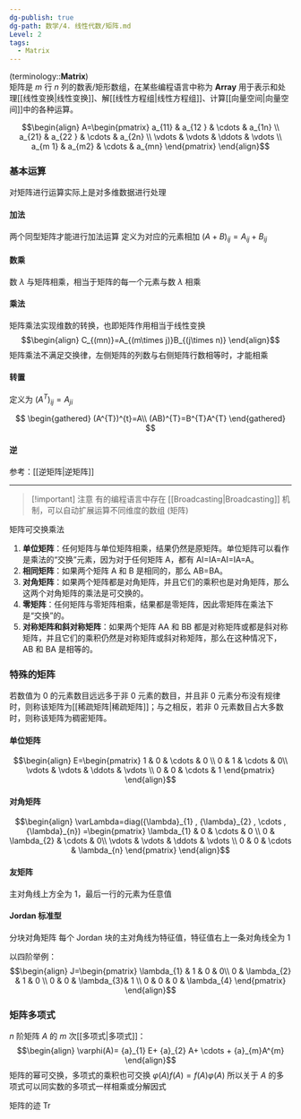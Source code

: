 ```yaml
---
dg-publish: true
dg-path: 数学/4. 线性代数/矩阵.md
Level: 2
tags:
  - Matrix
---
```


(terminology::**Matrix**)   
矩阵是 $m$ 行 $n$ 列的数表/矩形数组，在某些编程语言中称为 **Array** 
用于表示和处理[[线性变换\|线性变换]]、解[[线性方程组\|线性方程组]]、计算[[向量空间\|向量空间]]中的各种运算。

$$\begin{align}
A=\begin{pmatrix}
a_{11} & a_{12 } & \cdots & a_{1n} \\
a_{21} & a_{22 } & \cdots & a_{2n} \\
\vdots  &  \vdots  & \ddots  & \vdots \\
a_{m 1} & a_{m2} & \cdots  & a_{mn}
\end{pmatrix}
\end{align}$$

### 基本运算
对矩阵进行运算实际上是对多维数据进行处理
#### 加法
两个同型矩阵才能进行加法运算
定义为对应的元素相加
$(A+B)_{ij}=A_{ij}+B_{ij}$
#### 数乘
数 $\lambda$ 与矩阵相乘，相当于矩阵的每一个元素与数 $\lambda$ 相乘

#### 乘法
矩阵乘法实现维数的转换，也即矩阵作用相当于线性变换
$$\begin{align}
C_{(mn)}=A_{(m\times j)}B_{(j\times n)}
\end{align}$$
矩阵乘法不满足交换律，左侧矩阵的列数与右侧矩阵行数相等时，才能相乘

#### 转置
定义为 $(A^{T})_{ij}=A_{ji}$

$$
\begin{gathered}
(A^{T})^{t}=A\\
(AB)^{T}=B^{T}A^{T}
\end{gathered}
$$

#### 逆
参考：[[逆矩阵\|逆矩阵]]

***
>[!important] 注意
>有的编程语言中存在 [[Broadcasting\|Broadcasting]] 机制，可以自动扩展运算不同维度的数组 (矩阵)

矩阵可交换乘法
1. **单位矩阵**：任何矩阵与单位矩阵相乘，结果仍然是原矩阵。单位矩阵可以看作是乘法的“交换”元素，因为对于任何矩阵 A，都有 AI=IA=AI=IA=A。
2. **相同矩阵**：如果两个矩阵 A 和 B 是相同的，那么 AB=BA。
3. **对角矩阵**：如果两个矩阵都是对角矩阵，并且它们的乘积也是对角矩阵，那么这两个对角矩阵的乘法是可交换的。
4. **零矩阵**：任何矩阵与零矩阵相乘，结果都是零矩阵，因此零矩阵在乘法下是“交换”的。
5. **对称矩阵和斜对称矩阵**：如果两个矩阵 AA 和 BB 都是对称矩阵或都是斜对称矩阵，并且它们的乘积仍然是对称矩阵或斜对称矩阵，那么在这种情况下，AB 和 BA 是相等的。

### 特殊的矩阵
若数值为 0 的元素数目远远多于非 0 元素的数目，并且非 0 元素分布没有规律时，则称该矩阵为[[稀疏矩阵\|稀疏矩阵]]；与之相反，若非 0 元素数目占大多数时，则称该矩阵为稠密矩阵。

#### 单位矩阵

$$\begin{align}
E=\begin{pmatrix}
1 & 0 & \cdots & 0 \\
0 & 1 & \cdots  & 0\\
\vdots  &  \vdots  & \ddots  & \vdots \\
0 & 0 & \cdots & 1
\end{pmatrix}
\end{align}$$
#### 对角矩阵
$$\begin{align}
\varLambda=diag({\lambda}_{1} , {\lambda}_{2} , \cdots ,  {\lambda}_{n}) =\begin{pmatrix}
\lambda_{1} & 0 & \cdots & 0 \\
0 & \lambda_{2}  & \cdots  & 0\\
\vdots  &  \vdots  & \ddots  & \vdots \\
0 & 0 & \cdots & \lambda_{n}
\end{pmatrix}
\end{align}$$

#### 友矩阵
主对角线上方全为 1，最后一行的元素为任意值

#### Jordan 标准型
分块对角矩阵
每个 Jordan 块的主对角线为特征值，特征值右上一条对角线全为 1

以四阶举例：
$$\begin{align}
J=\begin{pmatrix}
\lambda_{1} & 1  & 0  & 0\\
0 & \lambda_{2} & 1 & 0 \\
0 & 0 &  \lambda_{3}& 1 \\
0  & 0 & 0 & \lambda_{4}
\end{pmatrix}
\end{align}$$

### 矩阵多项式
$n$ 阶矩阵 $A$ 的 $m$ 次[[多项式\|多项式]]：
$$\begin{align}
\varphi(A)= {a}_{1} E+ {a}_{2} A+ \cdots +  {a}_{m}A^{m}
\end{align}$$
矩阵的幂可交换，多项式的乘积也可交换 $\varphi(A)f(A)=f(A)\varphi(A)$
所以关于 $A$ 的多项式可以同实数的多项式一样相乘或分解因式

矩阵的迹 $\mathrm{Tr}$

